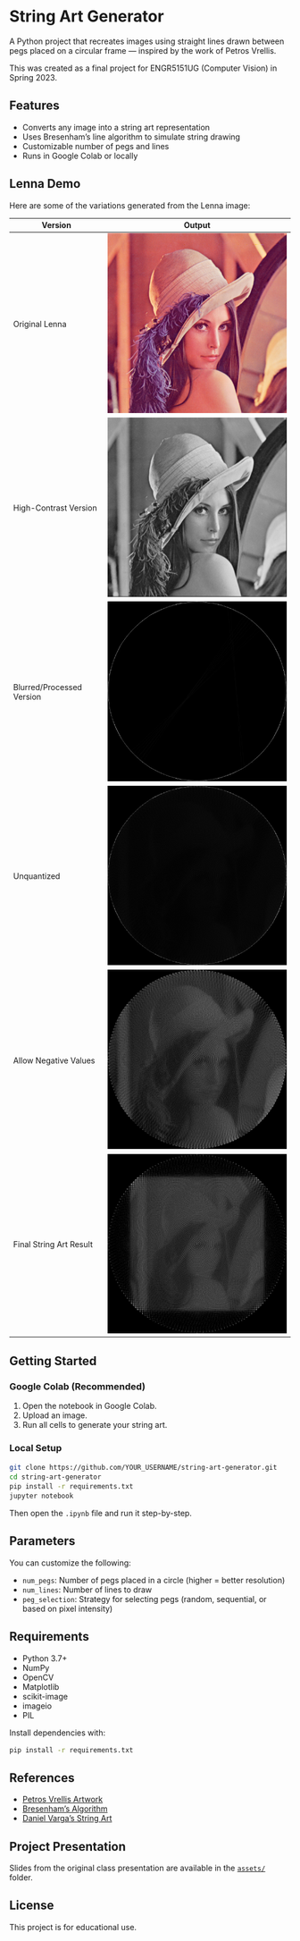 # String Art Generator

A Python project that recreates images using straight lines drawn between pegs placed on a circular frame — inspired by the work of Petros Vrellis.

This was created as a final project for ENGR5151UG (Computer Vision) in Spring 2023.

## Features

- Converts any image into a string art representation
- Uses Bresenham’s line algorithm to simulate string drawing
- Customizable number of pegs and lines
- Runs in Google Colab or locally

## Lenna Demo

Here are some of the variations generated from the Lenna image:

| Version                     | Output |
|----------------------------|--------|
| Original Lenna             | ![](figures/lenna.png) |
| High-Contrast Version      | ![](figures/lennanew.png) |
| Blurred/Processed Version  | ![](figures/lenna2.png) |
| Unquantized                | ![](figures/lenna2-unquantized.png) |
| Allow Negative Values      | ![](figures/lenna2-allownegative.png) |
| Final String Art Result    | ![](figures/lenna-string.png) |

## Getting Started

### Google Colab (Recommended)

1. Open the notebook in Google Colab.
2. Upload an image.
3. Run all cells to generate your string art.

### Local Setup

```bash
git clone https://github.com/YOUR_USERNAME/string-art-generator.git
cd string-art-generator
pip install -r requirements.txt
jupyter notebook
```

Then open the `.ipynb` file and run it step-by-step.

## Parameters

You can customize the following:

- `num_pegs`: Number of pegs placed in a circle (higher = better resolution)
- `num_lines`: Number of lines to draw
- `peg_selection`: Strategy for selecting pegs (random, sequential, or based on pixel intensity)

## Requirements

- Python 3.7+
- NumPy
- OpenCV
- Matplotlib
- scikit-image
- imageio
- PIL

Install dependencies with:

```bash
pip install -r requirements.txt
```

## References

- [Petros Vrellis Artwork](http://artof01.com/vrellis/works/knit.html)
- [Bresenham’s Algorithm](https://en.wikipedia.org/wiki/Bresenham%27s_line_algorithm)
- [Daniel Varga’s String Art](https://github.com/danielvarga/string-art)

## Project Presentation

Slides from the original class presentation are available in the [`assets/`](assets/) folder.

## License

This project is for educational use.
